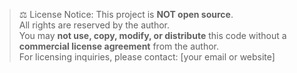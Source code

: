 > ⚖️ License Notice: This project is **NOT open source**.  
> All rights are reserved by the author.  
> You may **not use, copy, modify, or distribute** this code without a **commercial license agreement** from the author.  
> For licensing inquiries, please contact: [your email or website]